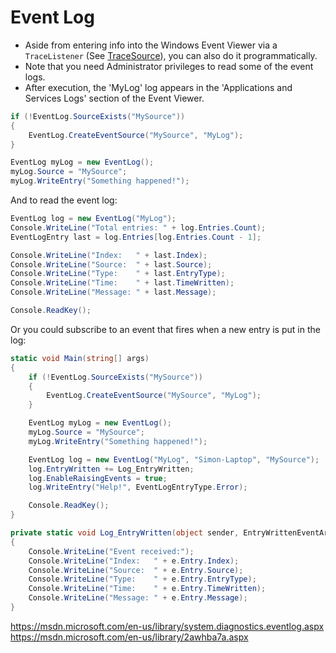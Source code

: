 # Event Log

  * Aside from entering info into the Windows Event Viewer via a `TraceListener` (See [TraceSource](TraceSource.md)), you can also do it programmatically.
  * Note that you need Administrator privileges to read some of the event logs.
  * After execution, the 'MyLog' log appears in the 'Applications and Services Logs' section of the Event Viewer.

```csharp
if (!EventLog.SourceExists("MySource"))
{
    EventLog.CreateEventSource("MySource", "MyLog");
}

EventLog myLog = new EventLog();
myLog.Source = "MySource";
myLog.WriteEntry("Something happened!");
```

And to read the event log:

```csharp
EventLog log = new EventLog("MyLog");
Console.WriteLine("Total entries: " + log.Entries.Count);
EventLogEntry last = log.Entries[log.Entries.Count - 1];

Console.WriteLine("Index:   " + last.Index);
Console.WriteLine("Source:  " + last.Source);
Console.WriteLine("Type:    " + last.EntryType);
Console.WriteLine("Time:    " + last.TimeWritten);
Console.WriteLine("Message: " + last.Message);

Console.ReadKey();
```

Or you could subscribe to an event that fires when a new entry is put in the log:

```csharp
static void Main(string[] args)
{
    if (!EventLog.SourceExists("MySource"))
    {
        EventLog.CreateEventSource("MySource", "MyLog");
    }

    EventLog myLog = new EventLog();
    myLog.Source = "MySource";
    myLog.WriteEntry("Something happened!");

    EventLog log = new EventLog("MyLog", "Simon-Laptop", "MySource");
    log.EntryWritten += Log_EntryWritten;
    log.EnableRaisingEvents = true;
    log.WriteEntry("Help!", EventLogEntryType.Error);

    Console.ReadKey();
}

private static void Log_EntryWritten(object sender, EntryWrittenEventArgs e)
{
    Console.WriteLine("Event received:");
    Console.WriteLine("Index:   " + e.Entry.Index);
    Console.WriteLine("Source:  " + e.Entry.Source);
    Console.WriteLine("Type:    " + e.Entry.EntryType);
    Console.WriteLine("Time:    " + e.Entry.TimeWritten);
    Console.WriteLine("Message: " + e.Entry.Message);
}
```

<https://msdn.microsoft.com/en-us/library/system.diagnostics.eventlog.aspx>
<https://msdn.microsoft.com/en-us/library/2awhba7a.aspx>


<!--stackedit_data:
eyJoaXN0b3J5IjpbNjMyNjM1NzU2LDE3NDY1MzMzMDAsLTc1MD
gzMDgwNF19
-->